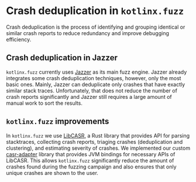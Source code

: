 # Crash deduplication in `kotlinx.fuzz`

Crash deduplication is the process of identifying and grouping identical or similar crash reports to reduce redundancy and improve debugging efficiency.

## Crash deduplication in Jazzer

`kotlinx.fuzz` currently uses [Jazzer](https://github.com/CodeIntelligenceTesting/jazzer) as its main fuzz engine. Jazzer already integrates some crash deduplication techniques, however, only the most basic ones.
Mainly, Jazzer can deduplicate only crashes that have exactly similar stack traces. Unfortunately, that does not reduce the number of crash reports significantly and Jazzer still requires a large amount of manual work to sort the results.

## `kotlinx.fuzz` improvements

In `kotlinx.fuzz` we use [LibCASR](https://docs.rs/libcasr/latest/libcasr/#libcasr), a Rust library that provides API for parsing stacktraces, collecting crash reports, triaging crashes (deduplication and clustering), and estimating severity of crashes. We implemented our custom [casr-adapter](https://github.com/plan-research/casr-adapter) library that provides JVM bindings for necessary APIs of LibCASR. This allows `kotlinx.fuzz` significantly reduce the amount of crashes found during the fuzzing campaign and also ensures that only unique crashes are shown to the user.
